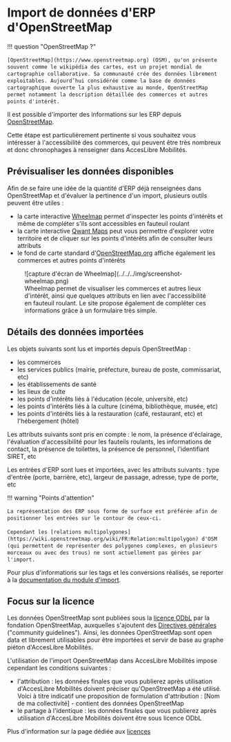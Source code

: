 # Import de données d'ERP d'OpenStreetMap

!!! question "OpenStreetMap ?"

    [OpenStreetMap](https://www.openstreetmap.org) (OSM), qu'on présente souvent comme le wikipédia des cartes, est un projet mondial de cartographie collaborative. Sa communauté crée des données librement exploitables. Aujourd’hui considérée comme la base de données cartographique ouverte la plus exhaustive au monde, OpenStreetMap permet notamment la description détaillée des commerces et autres points d'intérêt.

Il est possible d'importer des informations sur les ERP depuis [OpenStreetMap](https://www.openstreetmap.org).

Cette étape est particulièrement pertinente si vous souhaitez vous intéresser à l'accessibilité des commerces, qui peuvent être très nombreux et donc chronophages à renseigner dans AccesLibre Mobilités.

## Prévisualiser les données disponibles

Afin de se faire une idée de la quantité d'ERP déjà renseignées dans OpenStreetMap et d'évaluer la pertinence d'un import, plusieurs outils peuvent être utiles :

* la carte interactive [Wheelmap](https://wheelmap.org/) permet d'inspecter les points d'intérêts et même de compléter s'ils sont accessibles en fauteuil roulant
* la carte interactive [Qwant Maps](https://www.qwant.com/maps/) peut vous permettre d'explorer votre territoire et de cliquer sur les points d'intérêts afin de consulter leurs attributs
* le fond de carte standard d'[OpenStreetMap.org](https://www.openstreetmap.org/) affiche également les commerces et autres points d'intérêts

<figure markdown>
![capture d'écran de Wheelmap](../../../img/screenshot-wheelmap.png)
<figcaption>Wheelmap permet de visualiser les commerces et autres lieux d'intérêt, ainsi que quelques attributs en lien avec l'accessibilité en fauteuil roulant. Le site propose également de compléter ces informations grâce à un formulaire très simple.</figcaption>
</figure>

## Détails des données importées

Les objets suivants sont lus et importés depuis OpenStreetMap :

* les commerces
* les services publics (mairie, préfecture, bureau de poste, commissariat, etc)
* les établissements de santé
* les lieux de culte
* les points d'intérêts liés à l'éducation (école, université, etc)
* les points d'intérêts liés à la culture (cinéma, bibliothèque, musée, etc)
* les points d'intérêts liés à la restauration (café, restaurant, etc) et l'hébergement (hôtel)

Les attributs suivants sont pris en compte : le nom, la présence d'éclairage, l'évaluation d'accessibilité pour les fauteils roulants, les informations de contact, la présence de toilettes, la présence de personnel, l'identifiant SIRET, etc

Les entrées d'ERP sont lues et importées, avec les attributs suivants : type d'entrée (porte, barrière, etc), largeur de passage, adresse, type de porte, etc

!!! warning "Points d'attention"

    La représentation des ERP sous forme de surface est préférée afin de positionner les entrées sur le contour de ceux-ci.
    
    Cependant les [relations multipolygones](https://wiki.openstreetmap.org/wiki/FR:Relation:multipolygon) d'OSM (qui permettent de représenter des polygones complexes, en plusieurs morceaux ou avec des trous) ne sont actuellement pas gérées par l'import.

Pour plus d'informations sur les tags et les conversions réalisés, se reporter à la [documentation du module d'import](https://gitlab.com/yukaimaps/yukaimaps-osm2wdm/-/blob/main/doc/osm2wdm.md).

## Focus sur la licence

Les données OpenStreetMap sont publiées sous la [licence ODbL](https://www.openstreetmap.org/copyright) par la fondation OpenStreetMap, auxquelles s'ajoutent des [Directives générales](https://osmfoundation.org/wiki/Licence/Community_Guidelines) ("community guidelines").
Ainsi, les données OpenStreetMap sont open data et librement utilisables pour être importées et servir de base au graphe piéton d'AccesLibre Mobilités.

L'utilisation de l'import OpenStreetMap dans AccesLibre Mobilités impose cependant les conditions suivantes :

* l'attribution : les données finales que vous publierez après utilisation d'AccesLibre Mobilités doivent préciser qu'OpenStreetMap a été utilisé. Voici à titre indicatif une proposition de formulation d'attribution : [Nom de ma collectivité] - contient des données OpenStreetMap
* le partage à l'identique : les données finales que vous publierez après utilisation d'AccesLibre Mobilités doivent être sous licence ODbL

Plus d'information sur la page dédiée aux [licences](../../publish/licence.md)

[point]: ../../../img/picto-point.png
[ligne]: ../../../img/picto-ligne.png
[surface]: ../../../img/picto-surface.png